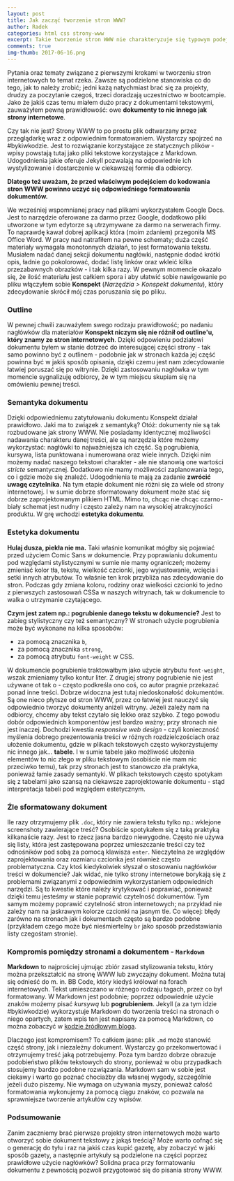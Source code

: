 ```yaml
---
layout: post
title: Jak zacząć tworzenie stron WWW?
author: Radek
categories: html css strony-www
excerpt: Takie tworzenie stron WWW nie charakteryzuje się typowym podejściem.
comments: true
img-thumb: 2017-06-16.png
---
```


Pytania oraz tematy związane z pierwszymi krokami w tworzeniu stron internetowych to temat rzeka. Zawsze są podzielone stanowiska co do tego, jak to należy zrobić; jedni każą natychmiast brać się za projekty, drudzy za poczytanie czegoś, trzeci doradzają uczestnictwo w bootcampie. Jako że jakiś czas temu miałem dużo pracy z dokumentami tekstowymi, zauważyłem pewną prawidłowość: owe **dokumenty to nic innego jak strony internetowe**.

Czy tak nie jest? Strony WWW to po prostu plik odtwarzany przez przeglądarkę wraz z odpowiednim formatowaniem. Wystarczy spojrzeć na #bykiwkodzie. Jest to rozwiązanie korzystające ze statycznych plików - wpisy powstają tutaj jako pliki tekstowe korzystające z Markdown. Udogodnienia jakie oferuje Jekyll pozwalają na odpowiednie ich wystylizowanie i dostarczenie w ciekawszej formie dla odbiorcy.

**Dlatego też uważam, że przed właściwym podejściem do kodowania stron WWW powinno uczyć się odpowiedniego formatowania dokumentów.**

We wcześniej wspomnianej pracy nad plikami wykorzystałem Google Docs. Jest to narzędzie oferowane za darmo przez Google, dodatkowo pliki utworzone w tym edytorze są utrzymywane za darmo na serwerach firmy. To naprawdę kawał dobrej aplikacji która (moim zdaniem) przegoniła MS Office Word. W pracy nad natrafiłem na pewne schematy; duża część materiały wymagała monotonnych działań, to jest formatowania tekstu. Musiałem nadać danej sekcji dokumentu nagłówki, następnie dodać krótki opis, ładnie go pokolorować, dodać listę linków oraz wkleić kilka przezabawnych obrazków - i tak kilka razy. W pewnym momencie okazało się, że ilość materiału jest całkiem spora i aby ułatwić sobie nawigowanie po pliku włączyłem sobie **Konspekt** (*Narzędzia > Konspekt dokumentu*), który zdecydowanie skrócił mój czas poruszania się po pliku.

### Outline

W pewnej chwili zauważyłem swego rodzaju prawidłowość; po nadaniu nagłówków dla materiałów **Konspekt niczym się nie różnił od outline'u, który znamy ze stron internetowych**. Dzięki odpowieniu podziałowi dokumentu byłem w stanie dotrzeć do interesującej części strony - tak samo powinno być z outlinem - podobnie jak w stronach każda jej część powinna być w jakiś sposób opisania, dzięki czemu jest nam zdecydowanie łatwiej poruszać się po witrynie. Dzięki zastosowaniu nagłówka w tym momencie sygnalizuję odbiorcy, że w tym miejscu skupiam się na omówieniu pewnej treści.

### Semantyka dokumentu

Dzięki odpowiedniemu zatytułowaniu dokumentu Konspekt działał prawidłowo. Jaki ma to związek z semantyką? Otóż: dokumenty nie są tak rozbudowane jak strony WWW. Nie posiadamy identycznej możliwości nadawania charakteru danej treści, ale są narzędzia które możemy wykorzystać: nagłówki to najważniejsza ich część. Są pogrubienia, kursywa, lista punktowana i numerowana oraz wiele innych. Dzięki nim możemy nadać naszego tekstowi charakter - ale nie stanowią one wartości *stricte* semantycznej. Dodatkowo nie mamy możliwości zaplanowania tego, co i gdzie może się znaleźć. Udogodnienia te mają za zadanie **zwrócić uwagę czytelnika**.
Na tym etapie dokument nie różni się za wiele od strony internetowej. I w sumie dobrze sformatowany dokument może stać się dobrze zaprojektowanym plikiem HTML. Mimo to, chcąc nie chcąc czarno-biały schemat jest nudny i często zależy nam na wysokiej atrakcyjności produktu. W grę wchodzi **estetyka dokumentu**.

### Estetyka dokumentu

**Hulaj dusza, piekła nie ma.** Taki właśnie komunikat mógłby się pojawiać przed użyciem Comic Sans w dokumencie. Przy poprawianiu dokumentu pod względami stylistycznymi w sumie nie mamy ograniczeń; możemy zmieniać kolor tła, tekstu, wielkość czcionki, jego wyjustowanie, wcięcia i setki innych atrybutów. To właśnie ten krok przybliża nas zdecydowanie do stron. Podczas gdy zmiana koloru, rodziny oraz wielkości czcionki to jedno z pierwszych zastosowań CSSa w naszych witrynach, tak w dokumencie to walka o utrzymanie czytającego.

**Czym jest zatem np.: pogrubienie danego tekstu w dokumencie?** Jest to zabieg stylistyczny czy też semantyczny? W stronach użycie pogrubienia może być wykonane na kilka sposobów:
- za pomocą znacznika `b`,
- za pomocą znacznika `strong`,
- za pomocą atrybutu `font-weight` w CSS.

W dokumencie pogrubienie traktowałbym jako użycie atrybutu `font-weight`, wszak zmieniamy tylko kontur liter. Z drugiej strony pogrubienie nie jest używane ot tak o - często podkreśla ono coś, co autor pragnie przekazać ponad inne treści. Dobrze widoczna jest tutaj niedoskonałość dokumentów. Są one nieco płytsze od stron WWW, przez co łatwiej jest nauczyć się odpowiednio tworzyć dokumenty aniżeli witryny.
Jeżeli zależy nam na odbiorcy, chcemy aby tekst czytało się lekko oraz szybko. Z tego powodu dobór odpowiednich komponentów jest bardzo ważny; przy stronach nie jest inaczej. Dochodzi kwestia *responsive web design* - czyli konieczność myślenia dobrego prezentowania treści w różnych rozdzielczościach oraz ułożenie dokumentu, gdzie w plikach tekstowych często wykorzystujemy nic innego jak... **tabele**. I w sumie tabele jako możliwość ułożenia elementów to nic złego w pliku tekstowym (osobiście nie mam nic przeciwko temu), tak przy stronach jest to stanowczo zła praktyka, ponieważ łamie zasady semantyki. W plikach tekstowych często spotykam się z tabelami jako szansą na ciekawsze zaprojektowanie dokumentu - stąd interpretacja tabeli pod względem estetycznym.

### Źle sformatowany dokument

Ile razy otrzymujemy plik `.doc`, który nie zawiera tekstu tylko np.: wklejone screenshoty zawierające treść? Osobiście spotykałem się z taką praktyką kilkanaście razy. Jest to rzecz jasna bardzo niewygodne. Często nie używa się listy, która jest zastępowana poprzez umieszczanie treści czy też odnośników pod sobą za pomocą klawisza `enter`. Nieczytelna ze względów zaprojektowania oraz rozmiaru czcionka jest również często problematyczna. Czy ktoś kiedykolwiek słyszał o stosowaniu nagłówków treści w dokumencie?
Jak widać, nie tylko strony internetowe borykają się z problemami związanymi z odpowiednim wykorzystaniem odpowiednich narzędzi. Są to kwestie które należy krytykować i poprawiać, ponieważ dzięki temu jesteśmy w stanie poprawić czytelność dokumentów. Tym samym możemy poprawić czytelność stron internetowych; na przykład nie zależy nam na jaskrawym kolorze czcionki na jasnym tle. Co więcej: błędy zarówno na stronach jak i dokumentach często są bardzo podobne (przykładem czego może być nieśmiertelny `br` jako sposób przedstawiania listy czegośtam stronie).

### Kompromis pomiędzy stronami a dokumentem - `Markdown`

**Markdown** to najprościej ujmując zbiór zasad stylizowania tekstu, który można przekształcić na stronę WWW lub zwyczajny dokument. Można tutaj się odnieść do m. in. BB Code, który kiedyś królował na forach internetowych. Tekst umieszczano w różnego rodzaju tagach, przez co był formatowany. W Markdown jest podobnie; poprzez odpowiednie użycie znaków możemy pisać *kursywą* lub **pogrubieniem**. Jekyll (a za tym idzie #bykiwkodzie) wykorzystuje Markdown do tworzenia treści na stronach o niego opartych, zatem wpis ten jest napisany za pomocą Markdown, co można zobaczyć w [kodzie źródłowym bloga](https://github.com/radek024/blog/tree/master/_posts).

Dlaczego jest kompromisem? To całkiem jasne: plik `.md` może stanowić część strony, jak i niezależny dokument. Wystarczy go przekonwertować i otrzymujemy treść jaką potrzebujemy. Poza tym bardzo dobrze obrazuje podobieństwo plików tekstowych do strony, ponieważ w obu przypadkach stosujemy bardzo podobne rozwiązania. Markdown sam w sobie jest ciekawy i warto go poznać chociażby dla własnej wygody, szczególnie jeżeli dużo piszemy. Nie wymaga on używania myszy, ponieważ całość formatowania wykonujemy za pomocą ciągu znaków, co pozwala na sprawniejsze tworzenie artykułów czy wpisów.

### Podsumowanie

Zanim zaczniemy brać pierwsze projekty stron internetowych może warto otworzyć sobie dokument tekstowy z jakąś treścią? Może warto cofnąć się o generację do tyłu i raz na jakiś czas kupić gazetę, aby zobaczyć w jaki sposób gazety, a następnie artykuły są podzielone na części poprzez prawidłowe użycie nagłówków? Solidna praca przy formatowaniu dokumentu z pewnością pozwoli przygotować się do pisania strony WWW.
